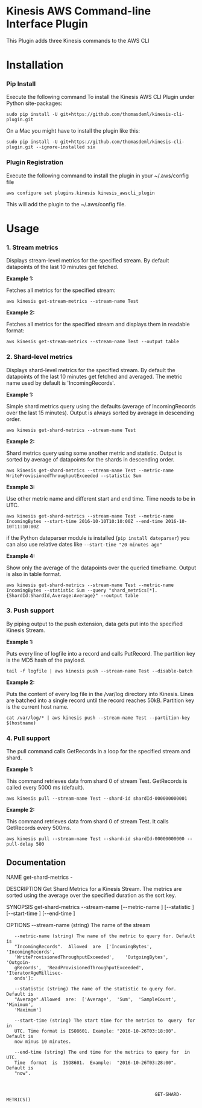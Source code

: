 Kinesis AWS Command-line Interface Plugin
=========================================
This Plugin adds three Kinesis commands to the AWS CLI

# Installation
### Pip Install 
   Execute the following command To install the Kinesis AWS CLI Plugin under Python site-packages:

   `sudo pip install -U git+https://github.com/thomasdeml/kinesis-cli-plugin.git`

   On a Mac you might have to install the plugin like this:

   `sudo pip install -U git+https://github.com/thomasdeml/kinesis-cli-plugin.git --ignore-installed six`

### Plugin Registration
   Execute the following command to install the plugin in your ~/.aws/config file

   `aws configure set plugins.kinesis kinesis_awscli_plugin`
  
   This will add the plugin to the ~/.aws/config file.

# Usage

### 1. Stream metrics
   Displays stream-level metrics for the specified stream. By default datapoints of the last 10 minutes get fetched.  

   **Example 1:** 
   
   Fetches all metrics for the specified stream: 

   `aws kinesis get-stream-metrics --stream-name Test`
  
   **Example 2:** 

   Fetches all metrics for the specified stream and displays them in readable format: 

   `aws kinesis get-stream-metrics --stream-name Test --output table`

### 2. Shard-level metrics 
   Displays shard-level metrics for the specified stream. By default the datapoints of the last 10 minutes get fetched and averaged. The metric name used by default is 'IncomingRecords'.   

   **Example 1:** 
   
   Simple shard metrics query using the defaults (average of IncomingRecords over the last 15 minutes). Output is always sorted by average in descending order.

   `aws kinesis get-shard-metrics --stream-name Test`

   **Example 2:** 
   
   Shard metrics query using some another metric and statistic. Output is sorted by average of datapoints for the shards in descending order. 

   `aws kinesis get-shard-metrics --stream-name Test --metric-name WriteProvisionedThroughputExceeded --statistic Sum`

   **Example 3:** 
   
   Use other metric name and different start and end time. Time needs to be in UTC.

   `aws kinesis get-shard-metrics --stream-name Test --metric-name IncomingBytes --start-time 2016-10-10T10:10:00Z --end-time 2016-10-10T11:10:00Z`
   
   if the Python dateparser module is installed (`pip install dateparser`) you can also use relative dates like `--start-time "20 minutes ago"`
 
   **Example 4:**
   
   Show only the average of the datapoints over the queried timeframe. Output is also in table format.

   `aws kinesis get-shard-metrics --stream-name Test --metric-name IncomingBytes --statistic Sum --query "shard_metrics[*].{ShardId:ShardId,Average:Average}" --output table`

### 3. Push support 
   By piping output to the push extension, data gets put into the specified Kinesis Stream. 

   **Example 1:** 
   
   Puts every line of logfile into a record and calls PutRecord. The partition key is the MD5 hash of the payload. 

   `tail -f logfile | aws kinesis push --stream-name Test --disable-batch`
  
   **Example 2:** 

   Puts the content of every log file in the /var/log directory into Kinesis. Lines are batched into a single record until the record reaches 50kB. Partition key is the current host name.  

   `cat /var/log/* | aws kinesis push --stream-name Test --partition-key $(hostname)`

### 4. Pull support
   The pull command calls GetRecords in a loop for the specified stream and shard.

   **Example 1:** 

   This command retrieves data from shard 0 of stream Test. GetRecords is called every 5000 ms (default). 

   `aws kinesis pull --stream-name Test --shard-id shardId-000000000001`

   **Example 2:**

   This command retrieves data from shard 0 of stream Test. It calls GetRecords every 500ms. 
    
   `aws kinesis pull --stream-name Test --shard-id shardId-00000000000 --pull-delay 500`

## Documentation

NAME
       get-shard-metrics -

DESCRIPTION
       Get Shard Metrics for a Kinesis Stream. The metrics
              are  sorted using the average over the specified duration as the
              sort key.

SYNOPSIS
            get-shard-metrics
          --stream-name <value>
          [--metric-name <value>]
          [--statistic <value>]
          [--start-time <value>]
          [--end-time <value>]

OPTIONS
       --stream-name (string) The name of the stream

       --metric-name (string) The name of the metric to query for. Default  is
       "IncomingRecords".  Allowed  are  ['IncomingBytes',  'IncomingRecords',
       'WriteProvisionedThroughputExceeded',    'OutgoingBytes',     'Outgoin-
       gRecords',  'ReadProvisionedThroughputExceeded',  'IteratorAgeMillisec-
       onds']:

       --statistic (string) The name of the statistic to query for. Default is
       "Average".Allowed  are:  ['Average',  'Sum',  'SampleCount', 'Minimum',
       'Maximum']

       --start-time (string) The start time for the metrics to  query  for  in
       UTC. Time format is ISO8601. Example: "2016-10-26T03:18:00". Default is
       now minus 10 minutes.

       --end-time (string) The end time for the metrics to query for  in  UTC.
       Time  format  is  ISO8601.  Example:  "2016-10-26T03:28:00". Default is
       "now".



                                                           GET-SHARD-METRICS()
